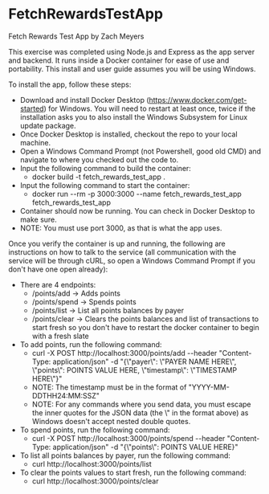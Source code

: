 # FetchRewardsTestApp
 Fetch Rewards Test App by Zach Meyers

 This exercise was completed using Node.js and Express as the app server and backend. It runs inside a Docker container for ease of use and portability. This install and user guide assumes you will be using Windows.

 To install the app, follow these steps:
 - Download and install Docker Desktop (https://www.docker.com/get-started) for Windows. You will need to restart at least once, twice if the installation asks you to also install the Windows Subsystem for Linux update package.
 - Once Docker Desktop is installed, checkout the repo to your local machine.
 - Open a Windows Command Prompt (not Powershell, good old CMD) and navigate to where you checked out the code to.
 - Input the following command to build the container:
    - docker build -t fetch_rewards_test_app .
- Input the following command to start the container:
    - docker run --rm -p 3000:3000 --name fetch_rewards_test_app fetch_rewards_test_app
- Container should now be running. You can check in Docker Desktop to make sure. 
- NOTE: You must use port 3000, as that is what the app uses.

Once you verify the container is up and running, the following are instructions on how to talk to the service (all communication with the service will be through cURL, so open a Windows Command Prompt if you don't have one open already):
- There are 4 endpoints:
    - /points/add -> Adds points
    - /points/spend -> Spends points
    - /points/list -> List all points balances by payer
    - /points/clear -> Clears the points balances and list of transactions to start fresh so you don't have to restart the docker container to begin with a fresh slate
- To add points, run the following command:
    - curl -X POST http://localhost:3000/points/add --header "Content-Type: application/json" -d "{\\"payer\\": \\"PAYER NAME HERE\\", \\"points\\": POINTS VALUE HERE, \\"timestamp\\": \\"TIMESTAMP HERE\\"}"
    - NOTE: The timestamp must be in the format of "YYYY-MM-DDTHH24:MM:SSZ"
    - NOTE: For any commands where you send data, you must escape the inner quotes for the JSON data (the \\" in the format above) as Windows doesn't accept nested double quotes.
- To spend points, run the following command:
    - curl -X POST http://localhost:3000/points/spend --header "Content-Type: application/json" -d "{\\"points\\": POINTS VALUE HERE}"
- To list all points balances by payer, run the following command:
    - curl http://localhost:3000/points/list
- To clear the points values to start fresh, run the following command:
    - curl http://localhost:3000/points/clear

